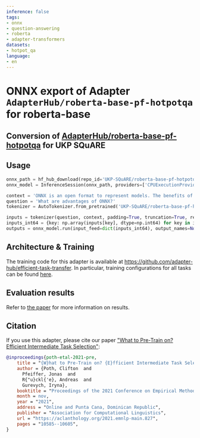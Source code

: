 ```yaml
---
inference: false
tags:
- onnx
- question-answering
- roberta
- adapter-transformers
datasets:
- hotpot_qa
language:
- en
---
```


# ONNX export of Adapter `AdapterHub/roberta-base-pf-hotpotqa` for roberta-base
## Conversion of [AdapterHub/roberta-base-pf-hotpotqa](https://huggingface.co/AdapterHub/roberta-base-pf-hotpotqa) for UKP SQuARE


## Usage
```python
onnx_path = hf_hub_download(repo_id='UKP-SQuARE/roberta-base-pf-hotpotqa-onnx', filename='model.onnx') # or model_quant.onnx for quantization
onnx_model = InferenceSession(onnx_path, providers=['CPUExecutionProvider'])

context = 'ONNX is an open format to represent models. The benefits of using ONNX include interoperability of frameworks and hardware optimization.'
question = 'What are advantages of ONNX?'
tokenizer = AutoTokenizer.from_pretrained('UKP-SQuARE/roberta-base-pf-hotpotqa-onnx')

inputs = tokenizer(question, context, padding=True, truncation=True, return_tensors='np')
inputs_int64 = {key: np.array(inputs[key], dtype=np.int64) for key in inputs}
outputs = onnx_model.run(input_feed=dict(inputs_int64), output_names=None)
```

## Architecture & Training

The training code for this adapter is available at https://github.com/adapter-hub/efficient-task-transfer.
In particular, training configurations for all tasks can be found [here](https://github.com/adapter-hub/efficient-task-transfer/tree/master/run_configs).


## Evaluation results

Refer to [the paper](https://arxiv.org/pdf/2104.08247) for more information on results.

## Citation

If you use this adapter, please cite our paper ["What to Pre-Train on? Efficient Intermediate Task Selection"](https://arxiv.org/pdf/2104.08247):

```bibtex
@inproceedings{poth-etal-2021-pre,
    title = "{W}hat to Pre-Train on? {E}fficient Intermediate Task Selection",
    author = {Poth, Clifton  and
      Pfeiffer, Jonas  and
      R{"u}ckl{'e}, Andreas  and
      Gurevych, Iryna},
    booktitle = "Proceedings of the 2021 Conference on Empirical Methods in Natural Language Processing",
    month = nov,
    year = "2021",
    address = "Online and Punta Cana, Dominican Republic",
    publisher = "Association for Computational Linguistics",
    url = "https://aclanthology.org/2021.emnlp-main.827",
    pages = "10585--10605",
}
```